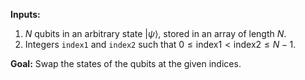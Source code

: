 **Inputs:**

1. $N$ qubits in an arbitrary state $|\psi\rangle$, stored in an array of length $N$.
2. Integers `index1` and `index2` such that $0 \le \text{index1} < \text{index2} \le N - 1$.

**Goal:** Swap the states of the qubits at the given indices.

